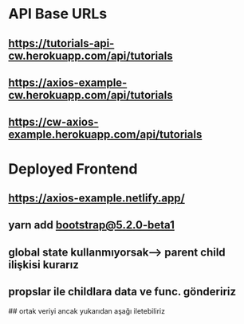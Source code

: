 # API Base URLs

## https://tutorials-api-cw.herokuapp.com/api/tutorials

## https://axios-example-cw.herokuapp.com/api/tutorials

## https://cw-axios-example.herokuapp.com/api/tutorials

# Deployed Frontend

## https://axios-example.netlify.app/

## yarn add bootstrap@5.2.0-beta1

## global state kullanmıyorsak--> parent child ilişkisi kurarız
## propslar ile childlara data ve func. göndeririz
## ortak veriyi ancak yukarıdan aşağı iletebiliriz